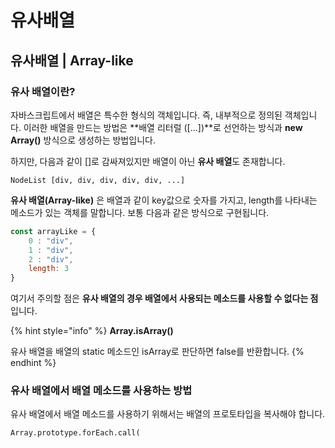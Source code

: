 # 유사배열

## 유사배열 \| Array-like

### 유사 배열이란?

 자바스크립트에서 배열은 특수한 형식의 객체입니다. 즉, 내부적으로 정의된 객체입니다. 이러한 배열을 만드는 방법은 **배열 리터럴 \(\[...\]\)**로 선언하는 방식과 **new Array\(\)** 방식으로 생성하는 방법입니다.

 하지만, 다음과 같이 \[\]로 감싸져있지만 배열이 아닌 **유사 배열**도 존재합니다.

```text
NodeList [div, div, div, div, div, ...]
```

 **유사 배열\(Array-like\)** 은 배열과 같이 key값으로 숫자를 가지고, length를 나타내는 메소드가 있는 객체를 말합니다. 보통 다음과 같은 방식으로 구현됩니다.

```javascript
const arrayLike = {
    0 : "div",
    1 : "div",
    2 : "div",
    length: 3
}
```

 여기서 주의할 점은 **유사 배열의 경우 배열에서 사용되는 메소드를 사용할 수 없다는 점** 입니다.

{% hint style="info" %}
**Array.isArray\(\)**

유사 배열을 배열의 static 메소드인 isArray로 판단하면 false를 반환합니다. 
{% endhint %}

### 유사 배열에서 배열 메소드를 사용하는 방법

 유사 배열에서 배열 메소드를 사용하기 위해서는 배열의 프로토타입을 복사해야 합니다. 

```text
Array.prototype.forEach.call(
```

